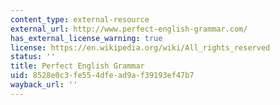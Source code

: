 ```yaml
---
content_type: external-resource
external_url: http://www.perfect-english-grammar.com/
has_external_license_warning: true
license: https://en.wikipedia.org/wiki/All_rights_reserved
status: ''
title: Perfect English Grammar
uid: 8528e0c3-fe55-4dfe-ad9a-f39193ef47b7
wayback_url: ''
---
```


